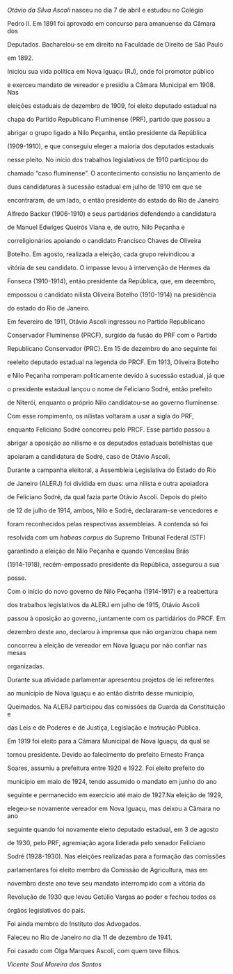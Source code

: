 

*Otávio da Silva Ascoli* nasceu no dia 7 de abril e estudou no Colégio

Pedro II. Em 1891 foi aprovado em concurso para amanuense da Câmara dos

Deputados. Bacharelou-se em direito na Faculdade de Direito de São Paulo

em 1892.



Iniciou sua vida política em Nova Iguaçu (RJ), onde foi promotor público

e exerceu mandato de vereador e presidiu a Câmara Municipal em 1908. Nas

eleições estaduais de dezembro de 1909, foi eleito deputado estadual na

chapa do Partido Republicano Fluminense (PRF), partido que passou a

abrigar o grupo ligado a Nilo Peçanha, então presidente da República

(1909-1910), e que conseguiu eleger a maioria dos deputados estaduais

nesse pleito. No início dos trabalhos legislativos de 1910 participou do

chamado “caso fluminense”. O acontecimento consistiu no lançamento de

duas candidaturas à sucessão estadual em julho de 1910 em que se

encontraram, de um lado, o então presidente do estado do Rio de Janeiro

Alfredo Backer (1906-1910) e seus partidários defendendo a candidatura

de Manuel Edwiges Queirós Viana e, de outro, Nilo Peçanha e

correligionários apoiando o candidato Francisco Chaves de Oliveira

Botelho. Em agosto, realizada a eleição, cada grupo reivindicou a

vitória de seu candidato. O impasse levou à intervenção de Hermes da

Fonseca (1910-1914), então presidente da República, que, em dezembro,

empossou o candidato nilista Oliveira Botelho (1910-1914) na presidência

do estado do Rio de Janeiro.



Em fevereiro de 1911, Otávio Ascoli ingressou no Partido Republicano

Conservador Fluminense (PRCF), surgido da fusão do PRF com o Partido

Republicano Conservador (PRC). Em 15 de dezembro do ano seguinte foi

reeleito deputado estadual na legenda do PRCF. Em 1913, Oliveira Botelho

e Nilo Peçanha romperam politicamente devido à sucessão estadual, já que

o presidente estadual lançou o nome de Feliciano Sodré, então prefeito

de Niterói, enquanto o próprio Nilo candidatou-se ao governo fluminense.

Com esse rompimento, os nilistas voltaram a usar a sigla do PRF,

enquanto Feliciano Sodré concorreu pelo PRCF. Esse partido passou a

abrigar a oposição ao nilismo e os deputados estaduais botelhistas que

apoiaram a candidatura de Sodré, caso de Otávio Ascoli.



Durante a campanha eleitoral, a Assembleia Legislativa do Estado do Rio

de Janeiro (ALERJ) foi dividida em duas: uma nilista e outra apoiadora

de Feliciano Sodré, da qual fazia parte Otávio Ascoli. Depois do pleito

de 12 de julho de 1914, ambos, Nilo e Sodré, declararam-se vencedores e

foram reconhecidos pelas respectivas assembleias. A contenda só foi

resolvida com um *habeas corpus* do Supremo Tribunal Federal (STF)

garantindo a eleição de Nilo Peçanha e quando Venceslau Brás

(1914-1918), recém-empossado presidente da República, assegurou a sua

posse.



Com o início do novo governo de Nilo Peçanha (1914-1917) e a reabertura

dos trabalhos legislativos da ALERJ em julho de 1915, Otávio Ascoli

passou à oposição ao governo, juntamente com os partidários do PRCF. Em

dezembro deste ano, declarou à imprensa que não organizou chapa nem

concorreu à eleição de vereador em Nova Iguaçu por não confiar nas mesas

organizadas.



Durante sua atividade parlamentar apresentou projetos de lei referentes

ao município de Nova Iguaçu e ao então distrito desse município,

Queimados. Na ALERJ participou das comissões da Guarda da Constituição e

das Leis e de Poderes e de Justiça, Legislação e Instrução Pública.



Em 1919 foi eleito para a Câmara Municipal de Nova Iguaçu, da qual se

tornou presidente. Devido ao falecimento do prefeito Ernesto França

Soares, assumiu a prefeitura entre 1920 e 1922. Foi eleito prefeito do

município em maio de 1924, tendo assumido o mandato em junho do ano

seguinte e permanecido em exercício até maio de 1927.Na eleição de 1929,

elegeu-se novamente vereador em Nova Iguaçu, mas deixou a Câmara no ano

seguinte quando foi novamente eleito deputado estadual, em 3 de agosto

de 1930, pelo PRF, agremiação agora liderada pelo senador Feliciano

Sodré (1928-1930). Nas eleições realizadas para a formação das comissões

parlamentares foi eleito membro da Comissão de Agricultura, mas em

novembro deste ano teve seu mandato interrompido com a vitória da

Revolução de 1930 que levou Getúlio Vargas ao poder e fechou todos os

órgãos legislativos do país.



Foi ainda membro do Instituto dos Advogados.



Faleceu no Rio de Janeiro no dia 11 de dezembro de 1941.



Foi casado com Olga Marques Ascoli, com quem teve filhos.



*Vicente Saul Moreira dos Santos*



